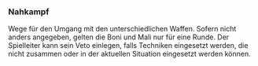 ### Nahkampf

Wege für den Umgang mit den unterschiedlichen Waffen. Sofern nicht anders angegeben, gelten die Boni und Mali nur für
eine Runde. Der Spielleiter kann sein Veto einlegen, falls Techniken eingesetzt werden, die nicht zusammen oder in
der aktuellen Situation eingesetzt werden können.
